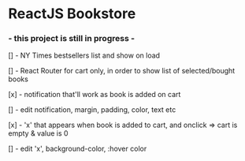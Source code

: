 # ReactJS Bookstore

### - this project is still in progress -

[] - NY Times bestsellers list and show on load

[] - React Router for cart only, in order to show list of selected/bought books

[x] - notification that'll work as book is added on cart

[] - edit notification, margin, padding, color, text etc

[x] - 'x' that appears when book is added to cart, and onclick => cart is empty & value is 0

[] - edit 'x', background-color, :hover color
